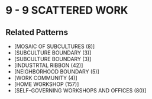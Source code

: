 # 9 - 9 SCATTERED WORK

## Related Patterns

- [MOSAlC OF SUBCULTURES (8)]
- [SUBCULTURE BOUNDARY (3)]
- [SUBCULTURE BOUNDARY (3)]
- [INDUSTRTAL RIBBON (42)]
- [NEIGHBORHOOD BOUNDARY (5)]
- [WORK COMMUNITY (4)]
- [HOME WORKSHOP (157)]
- [SELF-GOVERNING WORKSHOPS AND OFFICES (80)]
